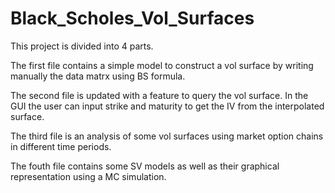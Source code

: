 # Black_Scholes_Vol_Surfaces

This project is divided into 4 parts.

The first file contains a simple model to construct a vol surface by writing manually the data matrx using BS formula.

The second file is updated with a feature to query the vol surface. In the GUI the user can input strike and maturity to get the IV from the interpolated surface.

The third file is an analysis of some vol surfaces using market option chains in different time periods.

The fouth file contains some SV models as well as their graphical representation using a MC simulation.
